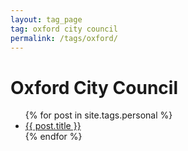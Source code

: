 ```yaml
---
layout: tag_page
tag: oxford city council
permalink: /tags/oxford/
---
```

<h1>Oxford City Council</h1>
<ul>
{% for post in site.tags.personal %}
  <li><a href="{{ post.url }}">{{ post.title }}</a></li>
{% endfor %}
</ul>
